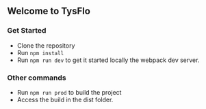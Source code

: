 ## Welcome to TysFlo

### Get Started

- Clone the repository
- Run `npm install` 
- Run `npm run dev` to get it started locally the webpack dev server.
### Other commands
- Run `npm run prod` to build the project 
- Access the build in the dist folder.